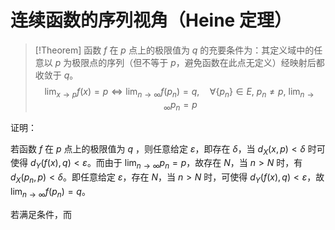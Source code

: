 # 连续函数的序列视角（Heine 定理）

>[!Theorem]
>函数 $f$ 在 $p$ 点上的极限值为 $q$ 的充要条件为：其定义域中的任意以 $p$ 为极限点的序列（但不等于 $p$，避免函数在此点无定义）经映射后都收敛于 $q$。
> $$ \lim_{ x \to p } f(x) = p \Longleftrightarrow \lim_{ n \to \infty } f(p_n) = q,\quad \forall \{p_n\} \in E,\ p_n \neq p ,\ \lim_{ n \to \infty } p_n=p $$
>

证明：

若函数 $f$ 在 $p$ 点上的极限值为 $q$ ，则任意给定 $\varepsilon$，即存在 $\delta$，当 $d_{X}(x,p)<\delta$ 时可使得 $d_Y(f(x),q)<\varepsilon$。而由于 $\lim_{ n \to \infty } p_n=p$，故存在 $N$，当 $n>N$ 时，有 $d_{X}(p_n,p)<\delta$。即任意给定 $\varepsilon$，存在 $N$，当 $n>N$ 时，可使得 $d_Y(f(x),q)<\varepsilon$，故 $\lim_{ n \to \infty } f(p_n) = q$。

若满足条件，而

